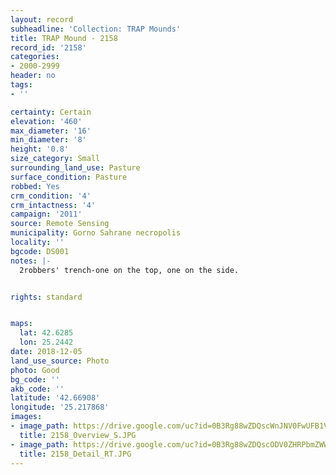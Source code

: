 ```yaml
---
layout: record
subheadline: 'Collection: TRAP Mounds'
title: TRAP Mound - 2158
record_id: '2158'
categories:
- 2000-2999
header: no
tags:
- ''

certainty: Certain
elevation: '460'
max_diameter: '16'
min_diameter: '8'
height: '0.8'
size_category: Small
surrounding_land_use: Pasture
surface_condition: Pasture
robbed: Yes
crm_condition: '4'
crm_intactness: '4'
campaign: '2011'
source: Remote Sensing
municipality: Gorno Sahrane necropolis
locality: ''
bgcode: DS001
notes: |-
  2robbers' trench-one on the top, one on the side.


rights: standard


maps:
  lat: 42.6285
  lon: 25.2442
date: 2018-12-05
land_use_source: Photo
photo: Good
bg_code: ''
akb_code: ''
latitude: '42.66908'
longitude: '25.217868'
images:
- image_path: https://drive.google.com/uc?id=0B3Rg88wZDQscWnJNV0FwUFB1VDg
  title: 2158_Overview_S.JPG
- image_path: https://drive.google.com/uc?id=0B3Rg88wZDQscODV0ZHRPbmZWWE0
  title: 2158_Detail_RT.JPG
---
```

